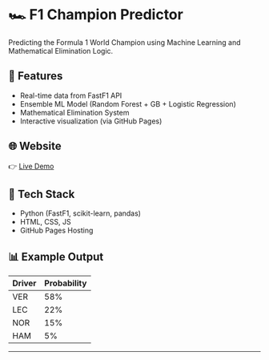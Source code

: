 # 🏎️ F1 Champion Predictor

Predicting the Formula 1 World Champion using Machine Learning and Mathematical Elimination Logic.

## 🚀 Features
- Real-time data from FastF1 API
- Ensemble ML Model (Random Forest + GB + Logistic Regression)
- Mathematical Elimination System
- Interactive visualization (via GitHub Pages)

## 🌐 Website
👉 [Live Demo](https://yourusername.github.io/f1-champion-predictor)

## 🧠 Tech Stack
- Python (FastF1, scikit-learn, pandas)
- HTML, CSS, JS
- GitHub Pages Hosting

## 📊 Example Output
| Driver | Probability |
|--------|--------------|
| VER | 58% |
| LEC | 22% |
| NOR | 15% |
| HAM | 5% |

---

